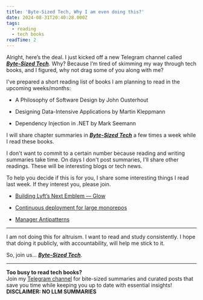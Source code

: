 ```yaml
---
title: 'Byte-Sized Tech, Why I am even doing this?'
date: 2024-08-31T20:40:28.000Z
tags:
  - reading
  - tech books
readTime: 2
---
```


Alright, here’s the deal. I just kicked off a new Telegram channel called [***Byte-Sized Tech***](https://t.me/booksbytes). Why? Because I’m tired of skimming my way through tech books, and I figured, why not drag some of you along with me?

I've prepared a short reading list of books I am planning to read in the upcoming weeks/months:

- A Philosophy of Software Design by John Ousterhout

- Designing Data-Intensive Applications by Martin Kleppmann

- Dependency Injection in .NET by Mark Seemann

I will share chapter summaries in [***Byte-Sized Tech***](https://t.me/booksbytes) a few times a week while I read these books.

I don't want to commit to a certain number because reading and writing summaries take time. On days I don't post summaries, I'll share other readings. These will be interesting blogs or tech news.

To help you decide if this is for you, I share some interesting things I read last week. If they interest you, please join.

* [Building Lyft’s Next Emblem — Glow](https://eng.lyft.com/building-lyfts-next-emblem-glow-60ceb460dfea)

* [Continuous deployment for large monorepos](https://www.uber.com/en-JO/blog/continuous-deployment/?uclick_id=e5fa125b-20a7-4496-988a-cacb105ecc46)

* [Manager Antipatterns](https://blogs.newardassociates.com/blog/2024/management-antipatterns.html?_bhlid=387a20423719df87e81a175e92afa1a32d13e6e9)

---

I am not doing this for altruism. I want to read and study consistently. I hope that doing it publicly, with accountability, will help me stick to it.

So, join us... [***Byte-Sized Tech***](https://t.me/booksbytes).



<!-- PROMO BLOCK -->
---

**Too busy to read tech books?**  
Join my [Telegram channel](https://t.me/booksbytes) for bite-sized summaries and curated posts that save you time while keeping you up to date with essential insights!  
**DISCLAIMER: NO LLM SUMMARIES**
<!-- END PROMO BLOCK -->


